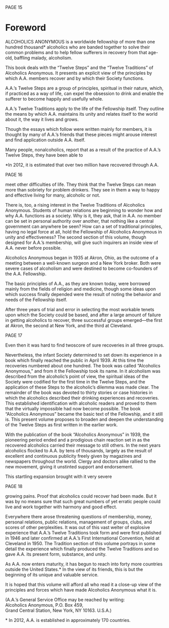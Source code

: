 PAGE 15

# Foreword

ALCOHOLICS ANONYMOUS is a worldwide fellowship of more than one hundred thousand\* alcoholics who are banded together to solve their common problems and to help fellow sufferers in recovery from that age-old, baffling malady, alcoholism.

  This book deals with the “Twelve Steps” and the “Twelve Traditions” of Alcoholics Anonymous. It presents an explicit view of the principles by which A.A. members recover and by which their Society functions.
  
  A.A.’s Twelve Steps are a group of principles, spiritual in their nature, which, if practiced as a way of life, can expel the obsession to drink and enable the sufferer to become happily and usefully whole.

  A.A.’s Twelve Traditions apply to the life of the Fellowship itself. They outline the means by which A.A. maintains its unity and relates itself to the world about it, the way it lives and grows.

  Though the essays which follow were written mainly for members, it is thought by many of A.A.’s friends that these pieces might arouse interest and find application outside A.A. itself.

Many people, nonalcoholics, report that as a result of the practice of A.A.’s Twelve Steps, they have been able to

\*In 2012, it is estimated that over two million have recovered through A.A.

PAGE 16

meet other difficulties of life. They think that the Twelve Steps can mean more than sobriety for problem drinkers. They see in them a way to happy and effective living for many, alcoholic or not.

  There is, too, a rising interest in the Twelve Traditions of Alcoholics Anonymous. Students of human relations are beginning to wonder how and why A.A. functions as a society. Why is it, they ask, that in A.A. no member can be set in personal authority over another, that nothing like a central government can anywhere be seen? How can a set of traditional principles, having no legal force at all, hold the Fellowship of Alcoholics Anonymous in unity and effectiveness? The second section of this volume, though designed for A.A.’s membership, will give such inquirers an inside view of A.A. never before possible.

  Alcoholics Anonymous began in 1935 at Akron, Ohio, as the outcome of a meeting between a well-known surgeon and a New York broker. Both were severe cases of alcoholism and were destined to become co-founders of the A.A. Fellowship.

  The basic principles of A.A., as they are known today, were borrowed mainly from the fields of religion and medicine, though some ideas upon which success finally depended were the result of noting the behavior and needs of the Fellowship itself.

  After three years of trial and error in selecting the most workable tenets upon which the Society could be based, and after a large amount of failure in getting alcoholics to recover, three successful groups emerged—the first at Akron, the second at New York, and the third at Cleveland.

PAGE 17

Even then it was hard to find twoscore of sure recoveries in all three groups.

  Nevertheless, the infant Society determined to set down its experience in a book which finally reached the public in April 1939. At this time the recoveries numbered about one hundred. The book was called “Alcoholics Anonymous,” and from it the Fellowship took its name. In it alcoholism was described from the alcoholic’s point of view, the spiritual ideas of the Society were codified for the first time in the Twelve Steps, and the application of these Steps to the alcoholic’s dilemma was made clear. The remainder of the book was devoted to thirty stories or case histories in which the alcoholics described their drinking experiences and recoveries. This established identification with alcoholic readers and proved to them that the virtually impossible had now become possible. The book “Alcoholics Anonymous” became the basic text of the Fellowship, and it still is. This present volume proposes to broaden and deepen the understanding of the Twelve Steps as first written in the earlier work.

  With the publication of the book “Alcoholics Anonymous” in 1939, the pioneering period ended and a prodigious chain reaction set in as the recovered alcoholics carried their message to still others. In the next years alcoholics flocked to A.A. by tens of thousands, largely as the result of excellent and continuous publicity freely given by magazines and newspapers throughout the world. Clergy and doctors alike rallied to the new movement, giving it unstinted support and endorsement.

  This startling expansion brought with it very severe

PAGE 18

growing pains. Proof that alcoholics could recover had been made. But it was by no means sure that such great numbers of yet erratic people could live and work together with harmony and good effect.

  Everywhere there arose threatening questions of membership, money, personal relations, public relations, management of groups, clubs, and scores of other perplexities. It was out of this vast welter of explosive experience that A.A.’s Twelve Traditions took form and were first published in 1946 and later confirmed at A.A.’s First International Convention, held at Cleveland in 1950. The Tradition section of this volume portrays in some detail the experience which finally produced the Twelve Traditions and so gave A.A. its present form, substance, and unity.

  As A.A. now enters maturity, it has begun to reach into forty more countries outside the United States.\* In the view of its friends, this is but the beginning of its unique and valuable service.

  It is hoped that this volume will afford all who read it a close-up view of the principles and forces which have made Alcoholics Anonymous what it is.

(A.A.’s General Service Office may be reached by writing:  
Alcoholics Anonymous, P.O. Box 459,  
Grand Central Station, New York, NY 10163. U.S.A.)

\* In 2012, A.A. is established in approximately 170 countries.


